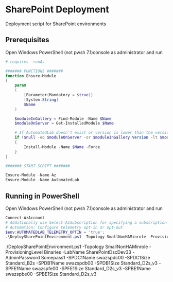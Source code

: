 # SharePoint Deployment

Deployment script for SharePoint environments

## Prerequisites

Open Windows PowerShell (not pwsh 7.1)console as administrator and run

```powershell
# requires -runAs

####### FUNCTIONS #######
function Ensure-Module
{
    param
    (
        [Parameter(Mandatory = $true)]
        [System.String]
        $Name
    )

    $moduleInGallery = Find-Module -Name $Name
    $moduleOnServer = Get-InstalledModule $Name

    # If AutomatedLab doesn't exist or version is lower than the version in the PS Gallery
    if ($null -eq $moduleOnServer -or $moduleInGallery.Version -lt $moduleOnServer.Version)
    {
        Install-Module -Name $Name -Force
    }
}

####### START SCRIPT #######

Ensure-Module -Name Az
Ensure-Module -Name AutomatedLab
```

## Running in PowerShell

Open Windows PowerShell (not pwsh 7.1)console as administrator and run

```powershell
Connect-AzAccount
# Additionally use Select-AzSubscription for specifying a subscription to use
# Automation: Configure telemetry opt-in or opt-out
$env:AUTOMATEDLAB_TELEMETRY_OPTIN = 'true';
.\DeploySharePointEnvironment.ps1 -Topology SmallNonHAMinrole -ProvisioningLevel Binaries;
```

.\DeploySharePointEnvironment.ps1 -Topology SmallNonHAMinrole -ProvisioningLevel Binaries -LabName SharePointDscDev33 -AdminPassword Somepass1 -SPDC1Name swazspdc00 -SPDC1Size Standard_B2s -SPDB1Name swazspdb00 -SPDB1Size Standard_D2s_v3 -SPFE1Name swazspfe00 -SPFE1Size Standard_D2s_v3 -SPBE1Name swazspbe00 -SPBE1Size Standard_D2s_v3
